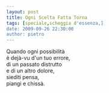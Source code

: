 ```yaml
---
layout: post
title: Ogni Scelta Fatta Torna
tags: [speciale,scheggia d'essenza,]
date: 2009-09-26 22:30:00
author: pietro
---
```

Quando ogni possibilità<br/>è dejà-vu d'un tuo errore,<br/>di un passato distrutto<br/>e di un altro dolore,<br/>siediti pensa,<br/>piangi e chissà.
